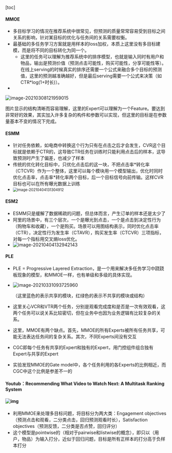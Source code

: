 [toc]

#### MMOE

- 多目标学习的情况在推荐系统中很常见，但预测的质量常常容易受到目标之间关系的影响，针对某目标的优化与任务间的关系需要权衡。
- 最基础的多任务学习方案就是用样本的loss加权，本质上这里没有多目标建模，而是将不同的目标转化为同一个。
  - 这里的任务可以理解为推荐系统中的排序模型，也就是输入同时有用户和物品，输出是预测价值（预测点击可能性，购买可能性，分享可能性等）。在线上serving的时候真实的排序还需要一个公式来融合多个目标的预测值，这里的预测越准确越好，但是最后serving需要一个公式来决策（如CTR*log(1+时长)）。
- 

![image-20210308121959015](https://i.loli.net/2021/03/17/TQfB6PtmgUVaoYR.png)

图片显示的结构清晰而容易理解，这里的Expert可以理解为一个Feature。要达到非常好的效果，其实加入许多复杂的构件和参数可以实现，但这里的目标是在参数量基本不变的情况下完成。



#### ESMM

- 针对任务依赖，如电商中转换这个行为只有在点击之后才会发生，CVR这个目标就是依赖于CTR的，这导致CTR任务在训练时只能利用点击后的样本，这导致预测时产生了偏差，也减少了样本
- 传统的优化转化目标中，只优化点击后的这一块，不把点击率*转化率（CTCVR）作为一个整体，这里可以每个模块用一个模型输出，优化时同时优化点击率，点击率\*转化率两个目标，后一个目标信号向前传输。这样CVR目标也可以在所有曝光数据上训练
- <img src="https://i.loli.net/2021/04/05/EkigUVmMRxdr93q.png" alt="image-20210404131304912" style="zoom: 80%;" />

#### ESM2​

- ESMM只是缓解了数据稀疏的问题，但总体而言，产生订单的样本还是太少了
- 阿里的场景中，有三个层次，一个是曝光到点击，一个是点击到决定性行为（购物车和收藏），一个是购买。场景可以用图结构表示，同时优化点击率（CTR），决定性行为发生率（CTAVR），购买发生率（CTCVR）三项指标，对每一个指标用交叉熵loss优化。
- ![image-20210404132942143](https://i.loli.net/2021/04/05/ozbOXyujdm8VpIc.png)

  



#### PLE

- PLE = Progressive Layered Extraction，是一个用来解决多任务学习中跷跷板现象的模型，和MMOE一样，也有单级和多级的具体实现。

- ![image-20210331093725960](https://i.loli.net/2021/03/31/PpZjwyeu9O6C4IY.png)

  （这里蓝色的表示共享的模块，红绿色的表示不共享的模块或结构）

- 这里关心VCR和VTR两个任务，分别是观看完成度和是否是一次有效观看，这两个任务可以说关系比较密切，但在业务中也因为业务逻辑有比较复杂的关系。

- 这里，MMOE有两个缺点。首先，MMOE的所有Experts被所有任务共享，可能无法表达任务间的复杂关系。其次，不同Experts间没有交互

- CGC即每个任务有共享的Expert和独有的Expert，用门控组件组合独有Expert与共享的Expert

- 实验发现MMOE的Gate model中，各个任务利用的各Experts的比例相近，而CGC中这个比例是参差不一的





#### Youtub：Recommending What Video to Watch Next: A Multitask Ranking System

#### ![img](https://i.loli.net/2021/03/17/WPk8sjf5p7LOdH1.jpg)

- 利用MMOE来处理多目标问题，将目标分为两大类：Engagement objectives（预测点击和观看，二分类点击，回归预测观看时长），Satisfaction objectives（预测反馈，二分类是否点赞，回归评分）
- 这个模型是pointwise的（相对于pairwise和listwise的概念），即只以（用户，物品）为输入打分，近似于回归问题，目标是所有正样本的打分高于负样本打分

